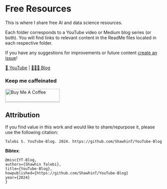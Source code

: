 # Free Resources
This is where I share free AI and data science resources. 

Each folder corresponds to a YouTube video or Medium blog series (or both). You will find links to relevant content in the ReadMe files located in each respective folder.

If you have any suggestions for improvements or future content [create an issue](https://github.com/ShawhinT/YouTube-Blog/issues)!

[🎥 YouTube](https://www.youtube.com/channel/UCa9gErQ9AE5jT2DZLjXBIdA) | [👨🏻‍💻 Blog](https://medium.com/@shawhin)

### Keep me caffeinated
<a href="https://www.buymeacoffee.com/shawhint" target="_blank"><img src="https://cdn.buymeacoffee.com/buttons/default-blue.png" alt="Buy Me A Coffee" style="height: 41px !important;width: 174px !important;box-shadow: 0px 3px 2px 0px rgba(190, 190, 190, 0.5) !important;-webkit-box-shadow: 0px 3px 2px 0px rgba(190, 190, 190, 0.5) !important;" ></a>

## Attribution

If you find value in this work and would like to share/repurpose it, please use the following citation: 

`Talebi S. YouTube-Blog. 2024. https://github.com/ShawhinT/YouTube-Blog`

__Bibtex__:

```
@misc{YT-Blog,
authors={Shawhin Talebi},
title={YouTube-Blog},
howpublished={https://github.com/ShawhinT/YouTube-Blog}
year={2024}
}
```
